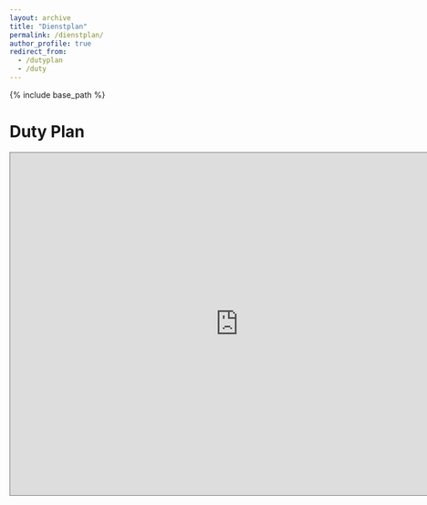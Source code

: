 ```yaml
---
layout: archive
title: "Dienstplan"
permalink: /dienstplan/
author_profile: true
redirect_from:
  - /dutyplan
  - /duty
---
```


{% include base_path %}

Duty Plan
======

<iframe src="https://calendar.google.com/calendar/embed?height=600&wkst=2&bgcolor=%23ffffff&ctz=Europe%2FVienna&showNav=1&showDate=1&mode=WEEK&title&showTitle=0&src=OGU3ZmNmMTVhNTliZjdjOGVhZDI1NjMxZGMwM2FmM2JhNGMwNzFiYjMxMzA4ZjM4MzE4NGNjNzAyMTkwN2ExNEBncm91cC5jYWxlbmRhci5nb29nbGUuY29t&color=%23D50000" style="border:solid 1px #777" width="800" height="600" frameborder="0" scrolling="no"></iframe>

